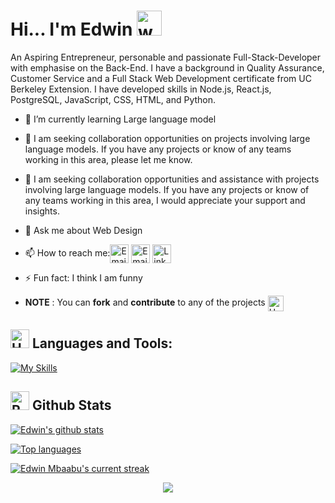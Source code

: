 # Hi... I'm Edwin  <img src="https://user-images.githubusercontent.com/72663882/171687151-bb31c996-c9d2-49c8-b593-734946893b23.gif" alt="waving hand gif" aria-hidden="true" width="40" />

An Aspiring Entrepreneur, personable and passionate Full-Stack-Developer with emphasise on the Back-End. I have a background in Quality Assurance, Customer Service and a Full Stack Web Development certificate from UC Berkeley Extension. I have developed skills in Node.js, React.js, PostgreSQL, JavaScript, CSS, HTML, and Python.

- 🌱 I’m currently learning Large language model
- 👯 I am seeking collaboration opportunities on projects involving large language models. If you have any projects or know of any teams working in this area, please let me know.
- 🤔 I am seeking collaboration opportunities and assistance with projects involving large language models. If you have any projects or know of any teams working in this area, I would appreciate your support and insights.
- 💬 Ask me about Web Design
- 📫 How to reach me:<a href="https://portforlio-nine.vercel.app/" title="Portfolio"><img alt="Email"  src="https://img.shields.io/badge/website-f59042?style=for-the-badge&logo=About.me&logoColor=white" height="30" align="center"/></a> <a href="mailto:mbaabugitonga@gmail.com" title="Email"><img alt="Email" src="https://img.shields.io/badge/Gmail-D14836?style=for-the-badge&logo=gmail&logoColor=white" height="30" align="center"/></a> <a href="https://www.linkedin.com/in/edwin-mbaabu-a07b7514a/"><img  alt="LinkedIn" title="LinkedIn" src="https://img.shields.io/static/v1?message=LinkedIn&logo=linkedin&label=&color=0077B5&logoColor=white&labelColor=&style=for-the-badge" height="30" align="center" /></a>
- ⚡ Fun fact: I think I am funny


- **NOTE** : You can **fork** and **contribute** to any of the projects <img src="https://raw.githubusercontent.com/Tarikul-Islam-Anik/Animated-Fluent-Emojis/master/Emojis/Hand%20gestures/Handshake.png" alt="Handshake" width="25" height="25" align="center" />


## <img src="https://raw.githubusercontent.com/Tarikul-Islam-Anik/Animated-Fluent-Emojis/master/Emojis/Objects/Hammer%20and%20Wrench.png" alt="Hammer and Wrench" width="30" height="30" /> **Languages and Tools:**  
[![My Skills](https://skillicons.dev/icons?i=html,css,tailwind,js,react,vite,next,expressjs,nodejs,mongodb,postgres,git,github,vscode,postman,stackoverflow&perline=13)](#)

## <img src="https://raw.githubusercontent.com/Tarikul-Islam-Anik/Animated-Fluent-Emojis/master/Emojis/Travel%20and%20places/Rocket.png" alt="Rocket" width="30" height="30" /> Github Stats 

 [![Edwin's github stats](https://bad-apple-github-readme.vercel.app/api?username=gitongah&show_icons=true&count_private=true&line_height=20&icon_color=00b3ff&theme=blue-green&title_color=00b3ff)](#)
 
 [![Top languages](https://github-readme-mwendwa.vercel.app/api/top-langs/?username=gitongah&layout=compact&count_private=true&theme=blue-green&title_color=00b3ff)](#)

[![Edwin Mbaabu's current streak](https://streak-stats.demolab.com/?user=gitongah&count_private=true&theme=blue-green&title_color=00b3ff)](#)

<p align="center">
     <img src="https://capsule-render.vercel.app/api?type=waving&color=gradient&height=100&section=footer"/>
</p>



